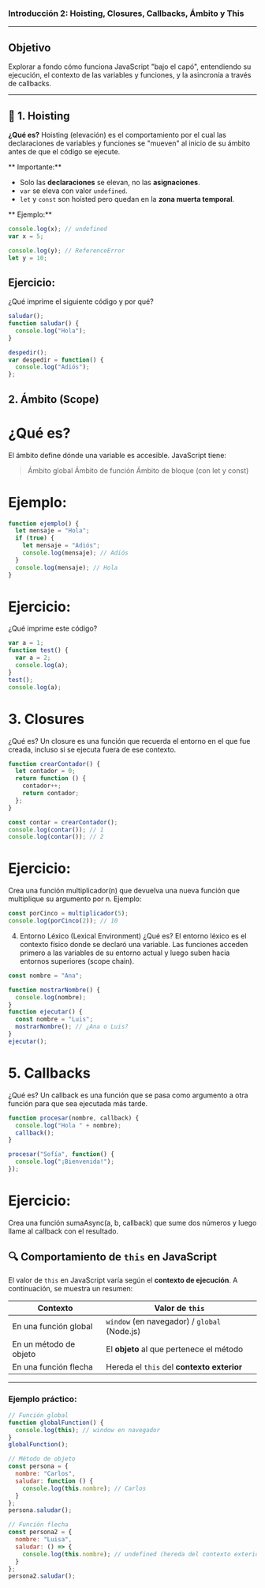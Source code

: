 ###  Introducción 2: Hoisting, Closures, Callbacks, Ámbito y This

---

##  Objetivo
Explorar a fondo cómo funciona JavaScript "bajo el capó", entendiendo su ejecución, el contexto de las variables y funciones, y la asincronía a través de callbacks.

---

## 🔹 1. Hoisting

**¿Qué es?**
Hoisting (elevación) es el comportamiento por el cual las declaraciones de variables y funciones se "mueven" al inicio de su ámbito antes de que el código se ejecute.

** Importante:**
- Solo las **declaraciones** se elevan, no las **asignaciones**.
- `var` se eleva con valor `undefined`.
- `let` y `const` son hoisted pero quedan en la **zona muerta temporal**.

** Ejemplo:**
```js
console.log(x); // undefined
var x = 5;

console.log(y); // ReferenceError
let y = 10;
```

## Ejercicio:
¿Qué imprime el siguiente código y por qué?
```js
saludar();
function saludar() {
  console.log("Hola");
}

despedir();
var despedir = function() {
  console.log("Adiós");
};

```

## 2. Ámbito (Scope)
# ¿Qué es?
El ámbito define dónde una variable es accesible. JavaScript tiene:
> Ámbito global
> Ámbito de función
> Ámbito de bloque (con let y const)

# Ejemplo:
```js
function ejemplo() {
  let mensaje = "Hola";
  if (true) {
    let mensaje = "Adiós";
    console.log(mensaje); // Adiós
  }
  console.log(mensaje); // Hola
}
```

# Ejercicio:
¿Qué imprime este código?
```js
var a = 1;
function test() {
  var a = 2;
  console.log(a);
}
test();
console.log(a);
```

#  3. Closures
¿Qué es?
Un closure es una función que recuerda el entorno en el que fue creada, incluso si se ejecuta fuera de ese contexto.
```js
function crearContador() {
  let contador = 0;
  return function () {
    contador++;
    return contador;
  };
}

const contar = crearContador();
console.log(contar()); // 1
console.log(contar()); // 2
```

# Ejercicio:

Crea una función multiplicador(n) que devuelva una nueva función que multiplique su argumento por n.
Ejemplo:
```js
const porCinco = multiplicador(5);
console.log(porCinco(2)); // 10
```
 4. Entorno Léxico (Lexical Environment)
¿Qué es?
El entorno léxico es el contexto físico donde se declaró una variable. Las funciones acceden primero a las variables de su entorno actual y luego suben hacia entornos superiores (scope chain).
```js
const nombre = "Ana";

function mostrarNombre() {
  console.log(nombre);
}
function ejecutar() {
  const nombre = "Luis";
  mostrarNombre(); // ¿Ana o Luis?
}
ejecutar();
```

# 5. Callbacks
¿Qué es?
Un callback es una función que se pasa como argumento a otra función para que sea ejecutada más tarde.
```js
function procesar(nombre, callback) {
  console.log("Hola " + nombre);
  callback();
}

procesar("Sofía", function() {
  console.log("¡Bienvenida!");
});
```

# Ejercicio:
Crea una función sumaAsync(a, b, callback) que sume dos números y luego llame al callback con el resultado.

## 🔍 Comportamiento de `this` en JavaScript

El valor de `this` en JavaScript varía según el **contexto de ejecución**. A continuación, se muestra un resumen:

| Contexto                | Valor de `this`                          |
|-------------------------|------------------------------------------|
| En una función global   | `window` (en navegador) / `global` (Node.js) |
| En un método de objeto  | El **objeto** al que pertenece el método |
| En una función flecha   | Hereda el `this` del **contexto exterior** |

---

###  Ejemplo práctico:

```js
// Función global
function globalFunction() {
  console.log(this); // window en navegador
}
globalFunction();

// Método de objeto
const persona = {
  nombre: "Carlos",
  saludar: function () {
    console.log(this.nombre); // Carlos
  }
};
persona.saludar();

// Función flecha
const persona2 = {
  nombre: "Luisa",
  saludar: () => {
    console.log(this.nombre); // undefined (hereda del contexto exterior)
  }
};
persona2.saludar();
```